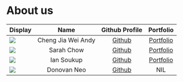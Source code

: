 # About us

Display |        Name        | Github Profile | Portfolio 
--------|:------------------:|:--------------:|:---------:
![](https://via.placeholder.com/100.png?text=Photo) | Cheng Jia Wei Andy | [Github](https://github.com/averageandyyy) | [Portfolio](docs/team/johndoe.md)
![](https://via.placeholder.com/100.png?text=Photo) | Sarah Chow | [Github](https://github.com/sarahchow03) | [Portfolio](docs/team/johndoe.md)
![](https://via.placeholder.com/100.png?text=Photo) | Ian Soukup | [Github](https://github.com/iaso1774) | [Portfolio](docs/team/johndoe.md)
![](https://via.placeholder.com/100.png?text=Photo) | Donovan Neo | [Github](/https://github.com/xenthm) | NIL
